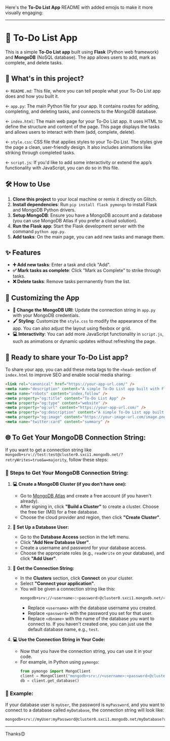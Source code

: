 Here's the **To-Do List App** README with added emojis to make it more visually engaging:

---

# 📝 To-Do List App

This is a simple **To-Do List app** built using **Flask** (Python web framework) and **MongoDB** (NoSQL database). The app allows users to add, mark as complete, and delete tasks.

## 📂 What's in this project?

← `README.md`: This file, where you can tell people what your To-Do List app does and how you built it.

← `app.py`: The main Python file for your app. It contains routes for adding, completing, and deleting tasks, and connects to the MongoDB database.

← `index.html`: The main web page for your To-Do List app. It uses HTML to define the structure and content of the page. This page displays the tasks and allows users to interact with them (add, complete, delete).

← `style.css`: CSS file that applies styles to your To-Do List. The styles give the page a clean, user-friendly design. It also includes animations like striking through completed tasks.

← `script.js`: If you'd like to add some interactivity or extend the app’s functionality with JavaScript, you can do so in this file.

## 🛠️ How to Use

1. **Clone this project** to your local machine or remix it directly on Glitch.
2. **Install dependencies**: Run `pip install flask pymongo` to install Flask and MongoDB Python drivers.
3. **Setup MongoDB**: Ensure you have a MongoDB account and a database (you can use MongoDB Atlas if you prefer a cloud solution).
4. **Run the Flask app**: Start the Flask development server with the command `python app.py`.
5. **Add tasks**: On the main page, you can add new tasks and manage them.

## ✨ Features

- **➕ Add new tasks**: Enter a task and click "Add".
- **✅ Mark tasks as complete**: Click "Mark as Complete" to strike through tasks.
- **❌ Delete tasks**: Remove tasks permanently from the list.

## 🎨 Customizing the App

- **🔗 Change the MongoDB URI**: Update the connection string in `app.py` with your MongoDB credentials.
- **🖌️ Styling**: Customize the `style.css` to modify the appearance of the app. You can also adjust the layout using flexbox or grid.
- **💻 Interactivity**: You can add more JavaScript functionality in `script.js`, such as animations or dynamic updates without refreshing the page.

## 🚀 Ready to share your To-Do List app?

To share your app, you can add these meta tags to the `<head>` section of `index.html` to improve SEO and enable social media sharing:

```html
<link rel="canonical" href="https://your-app-url.com/" />
<meta name="description" content="A simple To-Do List app built with Flask and MongoDB. Add, complete, and delete tasks!" />
<meta name="robots" content="index,follow" />
<meta property="og:title" content="To-Do List App" />
<meta property="og:type" content="website" />
<meta property="og:url" content="https://your-app-url.com/" />
<meta property="og:description" content="A simple To-Do List app built with Flask and MongoDB. Add, complete, and delete tasks!" />
<meta property="og:image" content="https://your-image-url.com/image.png" />
<meta name="twitter:card" content="summary" />
```

## 🌐 To Get Your MongoDB Connection String:

If you want to get a connection string like `mongodb+srv://test:test@cluster0.sxci1.mongodb.net/?retryWrites=true&w=majority`, follow these steps:

### 🔑 Steps to Get Your MongoDB Connection String:

1. **💻 Create a MongoDB Cluster (if you don’t have one):**
   - Go to [MongoDB Atlas](https://www.mongodb.com/cloud/atlas) and create a free account (if you haven't already).
   - After signing in, click **"Build a Cluster"** to create a cluster. Choose the free tier (M0) for a free database.
   - Choose the cloud provider and region, then click **"Create Cluster"**.

2. **🔐 Set Up a Database User:**
   - Go to the **Database Access** section in the left menu.
   - Click **"Add New Database User"**.
   - Create a username and password for your database access.
   - Choose the appropriate roles (e.g., `readWrite` on your database), and click **"Add User"**.

3. **🔗 Get the Connection String:**
   - In the **Clusters** section, click **Connect** on your cluster.
   - Select **"Connect your application"**.
   - You will be given a connection string like this:
     ```bash
     mongodb+srv://<username>:<password>@cluster0.sxci1.mongodb.net/<dbname>?retryWrites=true&w=majority
     ```
     - Replace `<username>` with the database username you created.
     - Replace `<password>` with the password you set for that user.
     - Replace `<dbname>` with the name of the database you want to connect to. If you haven't created one, you can just use the default database name, e.g., `test`.

4. **💻 Use the Connection String in Your Code:**
   - Now that you have the connection string, you can use it in your code.
   - For example, in Python using `pymongo`:
     ```python
     from pymongo import MongoClient
     client = MongoClient("mongodb+srv://<username>:<password>@cluster0.sxci1.mongodb.net/<dbname>?retryWrites=true&w=majority")
     db = client.get_database()
     ```

### 🌟 Example:
If your database user is `myUser`, the password is `myPassword`, and you want to connect to a database called `myDatabase`, the connection string will look like:

```bash
mongodb+srv://myUser:myPassword@cluster0.sxci1.mongodb.net/myDatabase?retryWrites=true&w=majority
```

---

Thanks😊
